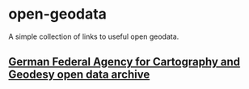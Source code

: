 # open-geodata
A simple collection of links to useful open geodata.


## [German Federal Agency for Cartography and Geodesy open data archive](https://gdz.bkg.bund.de/index.php/default/open-data.html?p=5)




